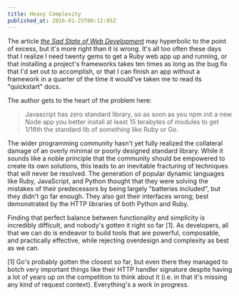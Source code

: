 ```yaml
---
title: Heavy Complexity
published_at: 2016-01-25T06:12:05Z
---
```


The article [_the Sad State of Web Development_][article] may hyperbolic to the
point of excess, but it's more right than it is wrong. It's all too often these
days that I realize I need twenty gems to get a Ruby web app up and running, or
that installing a project's frameworks takes ten times as long as the bug fix
that I'd set out to accomplish, or that I can finish an app without a framework
in a quarter of the time it would've taken me to read its "quickstart" docs.

The author gets to the heart of the problem here:

> Javascript has zero standard library, so as soon as you npm init a new Node
> app you better install at least 15 terabytes of modules to get 1/16th the
> standard lib of something like Ruby or Go.

The wider programming community hasn't yet fully realized the collateral damage
of an overly minimal or poorly designed standard library. While it sounds like
a noble principle that the community should be empowered to create its own
solutions, this leads to an inevitable fracturing of techniques that will never
be resolved. The generation of popular dynamic languages like Ruby, JavaScript,
and Python thought that they were solving the mistakes of their predecessors by
being largely "batteries included", but they didn't go far enough. They also
got their interfaces wrong; best demonstrated by the HTTP libraries of both
Python and Ruby.

Finding that perfect balance between functionality and simplicity is incredibly
difficult, and nobody's gotten it right so far [1]. As developers, all that we
can do is endeavor to build tools that are powerful, composable, and
practically effective, while rejecting overdesign and complexity as best as we
can.

[1] Go's probably gotten the closest so far, but even there they managed to
botch very important things like their HTTP handler signature despite having a
lot of years up on the competition to think about it (i.e. in that it's missing
any kind of request context). Everything's a work in progress.

[article]: https://medium.com/@wob/the-sad-state-of-web-development-1603a861d29f#.rdgs64qz9
